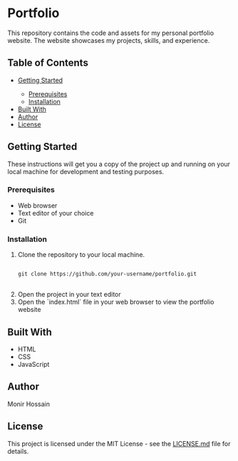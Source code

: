 <h1>Portfolio</h1>

<p>This repository contains the code and assets for my personal portfolio website. The website showcases my projects, skills, and experience.</p>

<h2>Table of Contents</h2>

<ul>
  <li><a href="#getting-started">Getting Started</a></li>
  <ul>
    <li><a href="#prerequisites">Prerequisites</a></li>
    <li><a href="#installation">Installation</a></li>
  </ul>
  <li><a href="#built-with">Built With</a></li>
  <li><a href="#author">Author</a></li>
  <li><a href="#license">License</a></li>
</ul>

<h2 id="getting-started">Getting Started</h2>

<p>These instructions will get you a copy of the project up and running on your local machine for development and testing purposes.</p>

<h3 id="prerequisites">Prerequisites</h3>

<ul>
  <li>Web browser</li>
  <li>Text editor of your choice</li>
  <li>Git</li>
</ul>

<h3 id="installation">Installation</h3>

<ol>
  <li>Clone the repository to your local machine.

<pre>
<code>
git clone https://github.com/your-username/portfolio.git
</code>
</pre>

  </li>
  <li>Open the project in your text editor</li>
  <li>Open the `index.html` file in your web browser to view the portfolio website</li>
</ol>

<h2 id="built-with">Built With</h2>

<ul>
  <li>HTML</li>
  <li>CSS</li>
  <li>JavaScript</li>
</ul>

<h2 id="author">Author</h2>

<p>Monir Hossain</p>

<h2 id="license">License</h2>

<p>This project is licensed under the MIT License - see the <a href="LICENSE.md">LICENSE.md</a> file for details.</p>

